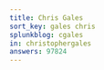 ```yaml
---
title: Chris Gales
sort_key: gales chris
splunkblog: cgales
in: christophergales
answers: 97824
---
```


